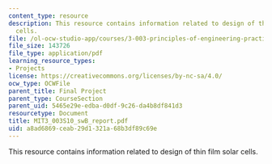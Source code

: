 ```yaml
---
content_type: resource
description: This resource contains information related to design of thin film solar
  cells.
file: /ol-ocw-studio-app/courses/3-003-principles-of-engineering-practice-spring-2010/a8ad6869ceab29d1321a68b3df89c69e_MIT3_003S10_swB_report.pdf
file_size: 143726
file_type: application/pdf
learning_resource_types:
- Projects
license: https://creativecommons.org/licenses/by-nc-sa/4.0/
ocw_type: OCWFile
parent_title: Final Project
parent_type: CourseSection
parent_uid: 5465e29e-edba-d0df-9c26-da4b8df841d3
resourcetype: Document
title: MIT3_003S10_swB_report.pdf
uid: a8ad6869-ceab-29d1-321a-68b3df89c69e
---
```

This resource contains information related to design of thin film solar cells.